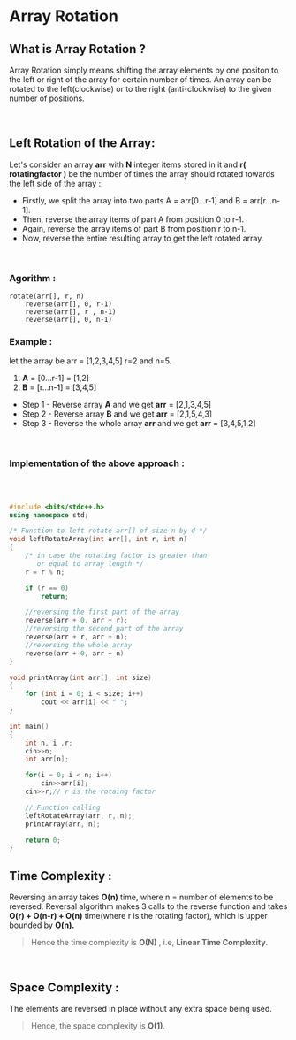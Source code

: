 # **Array Rotation**

## **What is Array Rotation ?**

Array Rotation simply means shifting the array elements by one positon to the left or right of the array for certain number of times. An array can be rotated to the left(clockwise) or to the right (anti-clockwise) to the given number of positions.

<br>
     
## **Left Rotation of the Array:** 
Let's consider an array **arr** with **N** integer items stored in it and **r( rotatingfactor )**
be the number of times the array should rotated towards the left side of the array :
- Firstly, we split the array into two parts A = arr[0...r-1] and B = arr[r...n-1].
- Then, reverse the array items of part A from position 0 to r-1.
- Again, reverse the array items of part B from position r to n-1.
- Now, reverse the entire resulting array to get the left rotated array.    
    
<br>

### **Agorithm :**

```
rotate(arr[], r, n)
    reverse(arr[], 0, r-1)
    reverse(arr[], r , n-1)
    reverse(arr[], 0, n-1)
```

### **Example :**

let the array be arr = [1,2,3,4,5] r=2 and n=5.

1. **A** = [0...r-1] = [1,2]
2. **B** = [r...n-1] = [3,4,5]

- Step 1 - Reverse array **A** and we get **arr** = [2,1,3,4,5]
- Step 2 - Reverse array **B** and we get **arr** = [2,1,5,4,3]
- Step 3 - Reverse the whole array **arr** and we get **arr** = [3,4,5,1,2]

<br>

### **Implementation of the above approach :**

<br>

```C++

#include <bits/stdc++.h>
using namespace std;

/* Function to left rotate arr[] of size n by d */
void leftRotateArray(int arr[], int r, int n)
{
    /* in case the rotating factor is greater than
       or equal to array length */
    r = r % n;

    if (r == 0)
        return;

    //reversing the first part of the array
    reverse(arr + 0, arr + r);
    //reversing the second part of the array
    reverse(arr + r, arr + n);
    //reversing the whole array
    reverse(arr + 0, arr + n)
}

void printArray(int arr[], int size)
{
    for (int i = 0; i < size; i++)
        cout << arr[i] << " ";
}

int main()
{
    int n, i ,r;
    cin>>n;
    int arr[n];

    for(i = 0; i < n; i++)
        cin>>arr[i];
    cin>>r;// r is the rotaing factor

    // Function calling
    leftRotateArray(arr, r, n);
    printArray(arr, n);

    return 0;
}
```

## **Time Complexity :**

Reversing an array takes **O(n)** time, where n = number of elements to be reversed. Reversal algorithm makes 3 calls to the reverse function and takes **O(r) + O(n-r) + O(n)** time(where r is the rotating factor), which is upper bounded by **O(n).**

> Hence the time complexity is **O(N)** , i.e, **Linear Time Complexity.**

<br>

## **Space Complexity :**

The elements are reversed in place without any extra space being used.

> Hence, the space complexity is **O(1)**.
